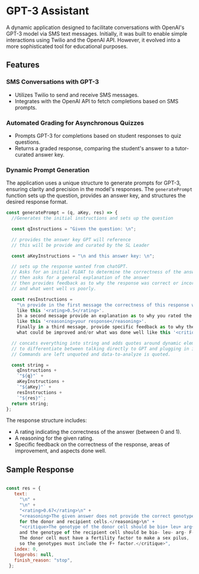 # GPT-3 Assistant

A dynamic application designed to facilitate conversations with OpenAI's GPT-3 model via SMS text messages. Initially, it was built to enable simple interactions using Twilio and the OpenAI API. However, it evolved into a more sophisticated tool for educational purposes.
## Features
### SMS Conversations with GPT-3
- Utilizes Twilio to send and receive SMS messages.
- Integrates with the OpenAI API to fetch completions based on SMS prompts.
### Automated Grading for Asynchronous Quizzes
- Prompts GPT-3 for completions based on student responses to quiz questions.
- Returns a graded response, comparing the student's answer to a tutor-curated answer key.
### Dynamic Prompt Generation

The application uses a unique structure to generate prompts for GPT-3, ensuring clarity and precision in the model's responses. The `generatePrompt` function sets up the question, provides an answer key, and structures the desired response format.

```javascript
const generatePrompt = (q, aKey, res) => {
  //Generates the initial instructions and sets up the question

  const qInstructions = "Given the question: \n";

  // provides the answer key GPT will reference
  // this will be provide and curated by the SL Leader

  const aKeyInstructions = "\n and this answer key: \n";

  // sets up the response wanted from chatGPT. 
  // Asks for an initial FLOAT to determine the correctness of the answer in percentage
  // then asks for a general explanation of the answer
  // then provides feedback as to why the response was correct or incorrect, 
  // and what went well vs poorly.

  const resInstructions =
    "\n provide in the first message the correctness of this response with a floating point value between 0 and 1 
    like this '<rating>0.5</rating>'. 
    In a second message provide an explanation as to why you rated the response with that value 
    like this '<reasoning>your response</reasoning>'. 
    Finally in a third message, provide specific feedback as to why the response was correct or incorrect, 
    what could be improved and/or what was done well like this '<critique>your critique</critique>'   \n";

  // concats everything into string and adds quotes around dynamic elements
  // to differentiate between talking directly to GPT and plugging in info. 
  // Commands are left unquoted and data-to-analyze is quoted.

  const string =
    qInstructions +
    `"${q}"` +
    aKeyInstructions +
    `"${aKey}"` +
    resInstructions +
    `"${res}"`;
  return string;
};
```



The response structure includes:
- A rating indicating the correctness of the answer (between 0 and 1).
- A reasoning for the given rating.
- Specific feedback on the correctness of the response, areas of improvement, and aspects done well.
## Sample Response

```javascript

const res = {
   text:
     "\n" +
     "\n" +
     "<rating>0.67</rating>\n" +
     "<reasoning>The given answer does not provide the correct genotypes 
     for the donor and recipient cells.</reasoning>\n" +
     "<critique>The genotype of the donor cell should be bio+ leu+ arg+ F+ 
     and the genotype of the recipient cell should be bio- leu- arg- F-. 
     The donor cell must have a fertility factor to make a sex pilus, 
     so the genotypes must include the F+ factor.</critique>",
   index: 0,
   logprobs: null,
   finish_reason: "stop",
 };
```

